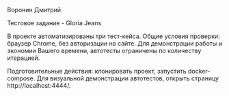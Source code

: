 Воронин Дмитрий

Тестовое задание - Gloria Jeans

В проекте автоматизированы три тест-кейса. Общие условия проверки: браузер Chrome, без авторизации на сайте. Для демонстрации работы и экономии
Вашего времени, автотесты ограничены по количеству итерацией.

Подготовительные действия: клонировать проект, запустить docker-compose. Для визуальной демонстрации автотестов,
открыть страницу http://localhost:4444/.
